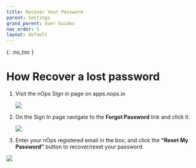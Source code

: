 ```yaml
---
title: Recover Your Password
parent: Settings
grand_parent: User Guides
nav_order: 5
layout: default
---
```


{: .no_toc }

How Recover a lost password
===========================

1. Visit the nOps Sign in page on apps.nops.io

    [![](https://downloads.intercomcdn.com/i/o/286332953/69304f5ba74156b6e70128ab/image.png)](https://downloads.intercomcdn.com/i/o/286332953/69304f5ba74156b6e70128ab/image.png)

1. On the Sign In page navigate to the **Forgot Password** link and click it.

    [![](https://downloads.intercomcdn.com/i/o/286333025/831281ac214344cb804d471d/image.png)](https://downloads.intercomcdn.com/i/o/286333025/831281ac214344cb804d471d/image.png)

1. Enter your nOps registered email in the box, and click the **“Reset My Password”** button to recover/reset your password.

[![](https://downloads.intercomcdn.com/i/o/286333114/13da721a8a0943f50617f252/image.png)](https://downloads.intercomcdn.com/i/o/286333114/13da721a8a0943f50617f252/image.png)


